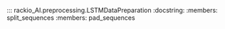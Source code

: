 ::: rackio_AI.preprocessing.LSTMDataPreparation
    :docstring:
    :members: split_sequences
    :members: pad_sequences